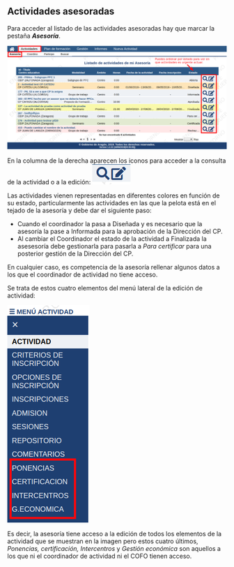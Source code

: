 ## Actividades asesoradas

Para acceder al listado de las actividades asesoradas hay que marcar la pestaña **_Asesoría_**.


![](https://raw.githubusercontent.com/catedu/manualdoceo/master/assets/Seleccion_749.png)

En la columna de la derecha aparecen los iconos para acceder a la consulta de la actividad o a la edición: ![](https://raw.githubusercontent.com/catedu/manualdoceo/master/assets/Seleccion_743.png)

Las actividades vienen representadas en diferentes colores en función de su estado, particularmente las actividades en las que la pelota está en el tejado de la asesoría y debe dar el siguiente paso:

* Cuando el coordinador la pasa a Diseñada y es necesario que la asesoría la pase a Informada para la aprobación de la Dirección del CP.
* Al cambiar el Coordinador el estado de la actividad a Finalizada la asesesoría debe gestionarla para pasarla a _Para certificar_ para una posterior gestión de la Dirección del CP.

En cualquier caso, es competencia de la asesoría rellenar algunos datos a los que el coordinador de actividad no tiene acceso.

Se trata de estos cuatro elementos del menú lateral de la edición de actividad:

![](https://raw.githubusercontent.com/catedu/manualdoceo/master/assets/Seleccion_751.png)

Es decir, la asesoría tiene acceso a la edición de todos los elementos de la actividad que se muestran en la imagen pero estos cuatro últimos, _Ponencias, certificación, Intercentros_ y _Gestión económica_ son aquellos a los que ni el coordinador de actividad ni el COFO tienen acceso.